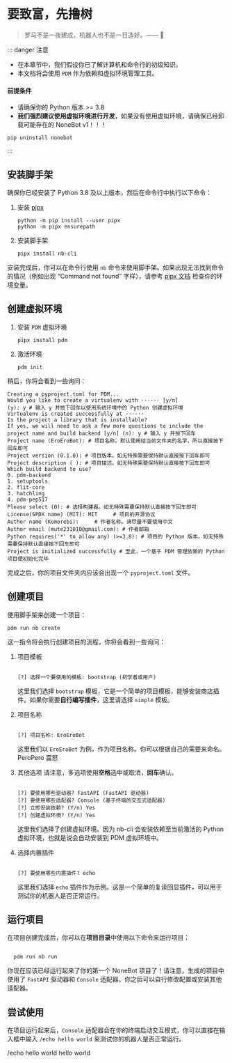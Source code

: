 # 要致富，先撸树

> 罗马不是一夜建成，机器人也不是一日造好。—— :older_man:

::: danger 注意

- 在本章节中，我们假设你已了解计算机和命令行的初级知识。
- 本文档将会使用 `PDM` 作为依赖和虚拟环境管理工具。

#### 前提条件

- 请确保你的 Python 版本 >= 3.8
- **我们强烈建议使用虚拟环境进行开发**，如果没有使用虚拟环境，请确保已经卸载可能存在的 NoneBot v1！！！

```shell :no-line-numbers
pip uninstall nonebot
```

:::

## 安装脚手架

确保你已经安装了 Python 3.8 及以上版本，然后在命令行中执行以下命令：

1. 安装 [pipx](https://pypa.github.io/pipx/)

   ```shell :no-line-numbers
   python -m pip install --user pipx
   python -m pipx ensurepath
   ```

2. 安装脚手架

   ```shell :no-line-numbers
   pipx install nb-cli
   ```

安装完成后，你可以在命令行使用 `nb` 命令来使用脚手架。如果出现无法找到命令的情况（例如出现 “Command not found” 字样），请参考 [pipx 文档](https://pypa.github.io/pipx/) 检查你的环境变量。

## 创建虚拟环境

1. 安装 `PDM` 虚拟环境

   ```shell :no-line-numbers
   pipx install pdm
   ```

2. 激活环境

   ```shell :no-line-numbers
   pdm init
   ```

稍后，你将会看到一些询问：

```shell
Creating a pyproject.toml for PDM...
Would you like to create a virtualenv with ······ [y/n]
(y): y # 输入 y 并按下回车以使用系统环境中的 Python 创建虚拟环境
Virtualenv is created successfully at ······
Is the project a library that is installable?
If yes, we will need to ask a few more questions to include the project name and build backend [y/n] (n): y # 输入 y 并按下回车
Project name (EroEroBot): # 项目名称。默认使用给当前文件夹的名字，所以直接按下回车即可
Project version (0.1.0): # 项目版本。如无特殊需要保持默认直接按下回车即可
Project description ( ): # 项目描述。如无特殊需要保持默认直接按下回车即可
Which build backend to use?
0. pdm-backend
1. setuptools
2. flit-core
3. hatchling
4. pdm-pep517
Please select (0): # 选择构建器。如无特殊需要保持默认直接按下回车即可
License(SPDX name) (MIT): MIT     # 项目的开源协议
Author name (Komorebi):     # 作者名称。请尽量不要使用中文
Author email (mute231010@gmail.com): # 作者邮箱
Python requires('*' to allow any) (>=3.8): # 项目的 Python 版本。如无特殊需要保持默认直接按下回车即可
Project is initialized successfully # 至此，一个基于 PDM 管理依赖的 Python 项目便初始化完毕
```

完成之后，你的项目文件夹内应该会出现一个 `pyproject.toml` 文件。

## 创建项目

使用脚手架来创建一个项目：

```shell :no-line-numbers
pdm run nb create
```

这一指令将会执行创建项目的流程，你将会看到一些询问：

1. 项目模板

   ```shell :no-line-numbers

   [?] 选择一个要使用的模板: bootstrap (初学者或用户)

   ```

   这里我们选择 `bootstrap` 模板，它是一个简单的项目模板，能够安装商店插件。如果你需要**自行编写插件**，这里请选择 `simple` 模板。

2. 项目名称

   ```shell :no-line-numbers

   [?] 项目名称: EroEroBot

   ```

   这里我们以 `EroEroBot` 为例，作为项目名称。你可以根据自己的需要来命名。 <curtain>PeroPero 震怒</curtain>

3. 其他选项 请注意，多选项使用**空格**选中或取消，**回车**确认。

   ```shell :no-line-numbers

   [?] 要使用哪些驱动器? FastAPI (FastAPI 驱动器)
   [?] 要使用哪些适配器? Console (基于终端的交互式适配器)
   [?] 立即安装依赖? (Y/n) Yes
   [?] 创建虚拟环境? (Y/n) Yes

   ```

   这里我们选择了创建虚拟环境。因为 nb-cli 会安装依赖至当前激活的 Python 虚拟环境，也就是说会自动安装到 PDM 虚拟环境中。

4. 选择内置插件

   ```shell :no-line-numbers

   [?] 要使用哪些内置插件? echo

   ```

   这里我们选择 `echo` 插件作为示例。这是一个简单的复读回显插件，可以用于测试你的机器人是否正常运行。

## 运行项目

在项目创建完成后，你可以在**项目目录**中使用以下命令来运行项目：

```shell :no-line-numbers

  pdm run nb run

```

你现在应该已经运行起来了你的第一个 NoneBot 项目了！请注意，生成的项目中使用了 `FastAPI` 驱动器和 `Console` 适配器，你之后可以自行修改配置或安装其他适配器。

## 尝试使用

在项目运行起来后，`Console` 适配器会在你的终端启动交互模式，你可以直接在输入框中输入 `/echo hello world` 来测试你的机器人是否正常运行。

<chat-window title="NoneBot">
  <chat-msg name="Komorebi" avatar="/avatar/komorebi.jpg" onright>/echo hello world</chat-msg>
  <chat-msg name="EroEroBot" tag="机器人" avatar="/avatar/ero.jpg">hello world</chat-msg>
</chat-window>
